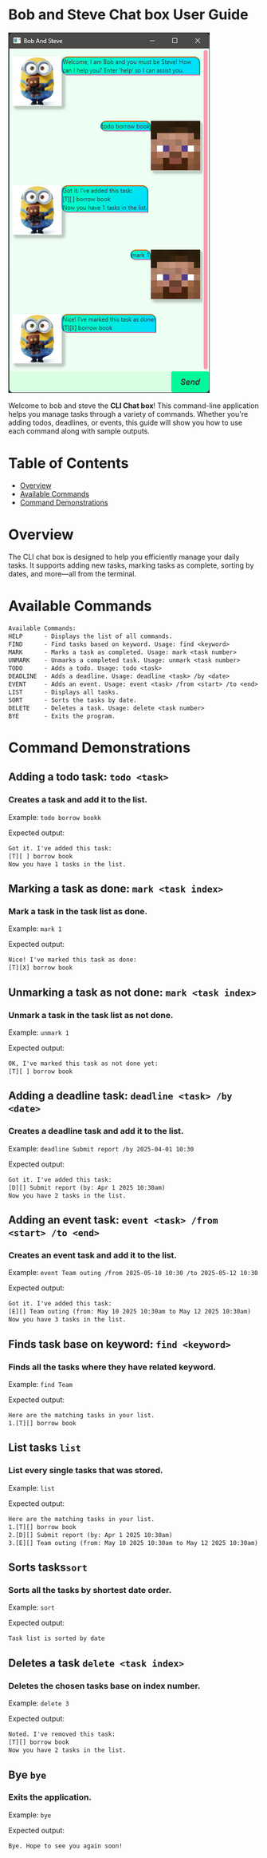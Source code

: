 # Bob and Steve Chat box User Guide

![Ui picture](./docs/BobAndSteve.png)

Welcome to bob and steve the **CLI Chat box**! This command-line application helps you manage tasks through a variety of commands. Whether you're adding todos, deadlines, or events, this guide will show you how to use each command along with sample outputs.

# Table of Contents

- [Overview](#overview)
- [Available Commands](#available-commands)
- [Command Demonstrations](#command-demonstrations)

# Overview

The CLI chat box is designed to help you efficiently manage your daily tasks. It supports adding new tasks, marking tasks as complete, sorting by dates, and more—all from the terminal.

# Available Commands

```plaintext
Available Commands:
HELP      - Displays the list of all commands.
FIND      - Find tasks based on keyword. Usage: find <keyword>
MARK      - Marks a task as completed. Usage: mark <task number>
UNMARK    - Unmarks a completed task. Usage: unmark <task number>
TODO      - Adds a todo. Usage: todo <task>
DEADLINE  - Adds a deadline. Usage: deadline <task> /by <date>
EVENT     - Adds an event. Usage: event <task> /from <start> /to <end>
LIST      - Displays all tasks.
SORT      - Sorts the tasks by date.
DELETE    - Deletes a task. Usage: delete <task number>
BYE       - Exits the program.
```
# Command Demonstrations

## Adding a todo task: ```todo <task>```
### Creates a task and add it to the list.
Example: `todo borrow bookk`

Expected output:
```
Got it. I've added this task:
[T][ ] borrow book
Now you have 1 tasks in the list.
```

## Marking a task as done: ```mark <task index>```
### Mark a task in the task list as done.
Example: `mark 1`

Expected output:
```
Nice! I've marked this task as done:
[T][X] borrow book
```

## Unmarking a task as not done: ```mark <task index>```
### Unmark a task in the task list as not done.
Example: `unmark 1`

Expected output:
```
OK, I've marked this task as not done yet:
[T][ ] borrow book
```
## Adding a deadline task: ```deadline <task> /by <date>```
### Creates a deadline task and add it to the list.
Example: `deadline Submit report /by 2025-04-01 10:30`

Expected output:
```
Got it. I've added this task:
[D][] Submit report (by: Apr 1 2025 10:30am)
Now you have 2 tasks in the list.
```
## Adding an event task: ```event <task> /from <start> /to <end>```
### Creates an event task and add it to the list.
Example: `event Team outing /from 2025-05-10 10:30 /to 2025-05-12 10:30`

Expected output:
```
Got it. I've added this task:
[E][] Team outing (from: May 10 2025 10:30am to May 12 2025 10:30am)
Now you have 3 tasks in the list.
```

## Finds task base on keyword: ```find <keyword>```
### Finds all the tasks where they have related keyword.
Example: `find Team`

Expected output:
```
Here are the matching tasks in your list.
1.[T][] borrow book
```

## List tasks ```list```
### List every single tasks that was stored.
Example: `list`

Expected output:
```
Here are the matching tasks in your list.
1.[T][] borrow book
2.[D][] Submit report (by: Apr 1 2025 10:30am)
3.[E][] Team outing (from: May 10 2025 10:30am to May 12 2025 10:30am)
```
## Sorts tasks```sort```
###  Sorts all the tasks by shortest date order.
Example: `sort`

Expected output:
```
Task list is sorted by date
```
## Deletes a task ```delete <task index>```
### Deletes the chosen tasks base on index number.
Example: `delete 3`

Expected output:
```
Noted. I've removed this task:
[T][] borrow book
Now you have 2 tasks in the list.
```

## Bye ```bye```
### Exits the application.
Example: `bye`

Expected output:
```
Bye. Hope to see you again soon!
```
